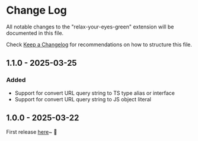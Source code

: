 # Change Log

All notable changes to the "relax-your-eyes-green" extension will be documented in this file.

Check [Keep a Changelog](http://keepachangelog.com/) for recommendations on how to structure this file.

## 1.1.0 - 2025-03-25

### Added

- Support for convert URL query string to TS type alias or interface
- Support for convert URL query string to JS object literal

## 1.0.0 - 2025-03-22

First release [here](https://github.com/shilohooo/arale-codegen?tab=readme-ov-file#-features)~ 🎉
